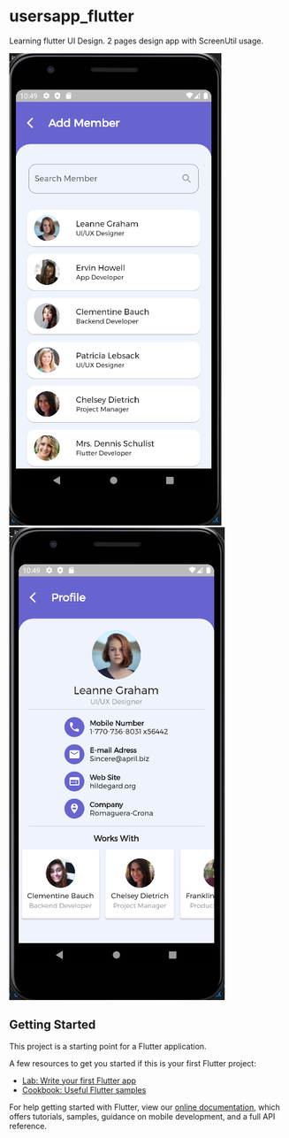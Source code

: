 # usersapp_flutter

Learning flutter UI Design. 2 pages design app with ScreenUtil usage.

![alt text](https://github.com/omergunaydin/usersapp_flutter/blob/master/assets/data/res1.png?raw=true)
![alt text](https://github.com/omergunaydin/usersapp_flutter/blob/master/assets/data/res2.png?raw=true)


## Getting Started

This project is a starting point for a Flutter application.

A few resources to get you started if this is your first Flutter project:

- [Lab: Write your first Flutter app](https://flutter.dev/docs/get-started/codelab)
- [Cookbook: Useful Flutter samples](https://flutter.dev/docs/cookbook)

For help getting started with Flutter, view our
[online documentation](https://flutter.dev/docs), which offers tutorials,
samples, guidance on mobile development, and a full API reference.
